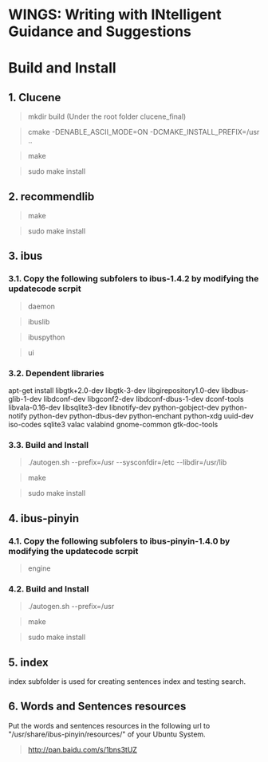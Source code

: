 WINGS: Writing with INtelligent Guidance and Suggestions
=====

# Build and Install
## 1. Clucene
> mkdir build          (Under the root folder clucene_final)

> cmake -DENABLE_ASCII_MODE=ON -DCMAKE_INSTALL_PREFIX=/usr ..

> make

> sudo make install

## 2. recommendlib
> make

> sudo make install

## 3. ibus
### 3.1. Copy the following subfolers to ibus-1.4.2 by modifying the updatecode scrpit
> daemon

> ibuslib

> ibuspython

> ui

### 3.2. Dependent libraries
apt-get install libgtk+2.0-dev libgtk-3-dev libgirepository1.0-dev libdbus-glib-1-dev libdconf-dev libgconf2-dev libdconf-dbus-1-dev dconf-tools libvala-0.16-dev libsqlite3-dev libnotify-dev python-gobject-dev python-notify python-dev python-dbus-dev python-enchant python-xdg uuid-dev iso-codes sqlite3 valac valabind gnome-common gtk-doc-tools

### 3.3. Build and Install
> ./autogen.sh --prefix=/usr --sysconfdir=/etc --libdir=/usr/lib

> make 

> sudo make install

## 4. ibus-pinyin
### 4.1. Copy the following subfolers to ibus-pinyin-1.4.0 by modifying the updatecode scrpit
> engine

### 4.2. Build and Install
> ./autogen.sh --prefix=/usr

> make

> sudo make install

## 5. index
index subfolder is used for creating sentences index and testing search.

## 6. Words and Sentences resources
Put the words and sentences resources in the following url to "/usr/share/ibus-pinyin/resources/" of your Ubuntu System.
> http://pan.baidu.com/s/1bns3tUZ

